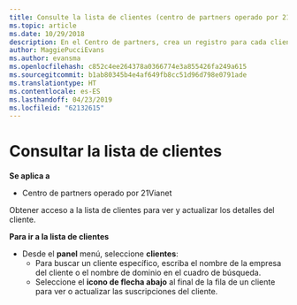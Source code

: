 ```yaml
---
title: Consulte la lista de clientes (centro de partners operado por 21Vianet)
ms.topic: article
ms.date: 10/29/2018
description: En el Centro de partners, crea un registro para cada cliente, y puede revisar o actualizar esta información en cualquier momento.
author: MaggiePucciEvans
ms.author: evansma
ms.openlocfilehash: c852c4ee264378a0366774e3a855426fa249a615
ms.sourcegitcommit: b1ab80345b4e4af649fb8cc51d96d798e0791ade
ms.translationtype: HT
ms.contentlocale: es-ES
ms.lasthandoff: 04/23/2019
ms.locfileid: "62132615"
---
```

# <a name="see-your-customer-list"></a>Consultar la lista de clientes

**Se aplica a**

-   Centro de partners operado por 21Vianet


Obtener acceso a la lista de clientes para ver y actualizar los detalles del cliente.

**Para ir a la lista de clientes**

-   Desde el **panel** menú, seleccione **clientes**:
    -   Para buscar un cliente específico, escriba el nombre de la empresa del cliente o el nombre de dominio en el cuadro de búsqueda. 
    -   Seleccione el **icono de flecha abajo** al final de la fila de un cliente para ver o actualizar las suscripciones del cliente. 

 

 




